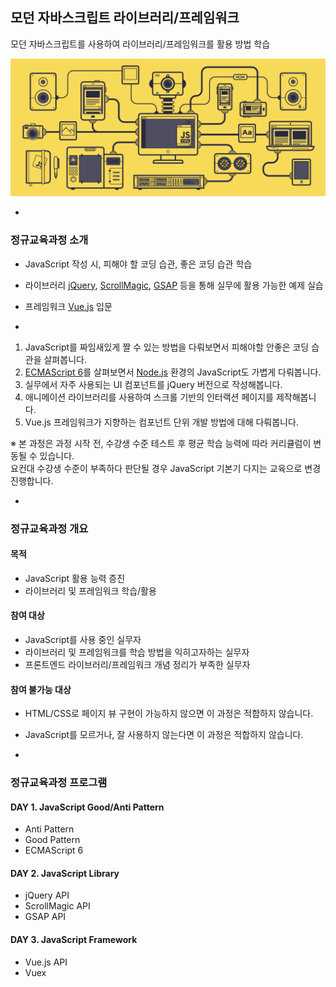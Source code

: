 ## 모던 자바스크립트 라이브러리/프레임워크

모던 자바스크립트를 사용하여 라이브러리/프레임워크를 활용 방법 학습

<img src="ASSETS/JS.gif" alt="JavaScript">

-

### 정규교육과정 소개

- JavaScript 작성 시, 피해야 할 코딩 습관, 좋은 코딩 습관 학습
- 라이브러리 [jQuery](https://jquery.com/), [ScrollMagic](http://scrollmagic.io/), [GSAP](https://greensock.com/) 등을 통해 실무에 활용 가능한 예제 실습
- 프레임워크 [Vue.js](https://vuejs.org/) 입문

-

1. JavaScript를 짜임새있게 짤 수 있는 방법을 다뤄보면서 피해야할 안좋은 코딩 습관을 살펴봅니다.
1. [ECMAScript 6](http://www.ecma-international.org/ecma-262/6.0/)를 살펴보면서 [Node.js](http://nodejs.org/) 환경의 JavaScript도 가볍게 다뤄봅니다.
1. 실무에서 자주 사용되는 UI 컴포넌트를 jQuery 버전으로 작성해봅니다.
1. 애니메이션 라이브러리를 사용하여 스크롤 기반의 인터랙션 페이지를 제작해봅니다.
1. Vue.js 프레임워크가 지향하는 컴포넌트 단위 개발 방법에 대해 다뤄봅니다.

※ 본 과정은 과정 시작 전, 수강생 수준 테스트 후 평균 학습 능력에 따라 커리큘럼이 변동될 수 있습니다.<br>
요컨대 수강생 수준이 부족하다 판단될 경우 JavaScript 기본기 다지는 교육으로 변경 진행합니다.

-

### 정규교육과정 개요

#### 목적

- JavaScript 활용 능력 증진
- 라이브러리 및 프레임워크 학습/활용

#### 참여 대상

- JavaScript를 사용 중인 실무자
- 라이브러리 및 프레임워크를 학습 방법을 익히고자하는 실무자
- 프론트엔드 라이브러리/프레임워크 개념 정리가 부족한 실무자

#### 참여 불가능 대상

- HTML/CSS로 페이지 뷰 구현이 가능하지 않으면 이 과정은 적합하지 않습니다.
- JavaScript를 모르거나, 잘 사용하지 않는다면 이 과정은 적합하지 않습니다.

-

### 정규교육과정 프로그램

#### DAY 1. JavaScript __Good/Anti Pattern__

- Anti Pattern
- Good Pattern
- ECMAScript 6

#### DAY 2. JavaScript __Library__

- jQuery API
- ScrollMagic API
- GSAP API

#### DAY 3. JavaScript __Framework__

- Vue.js API
- Vuex

